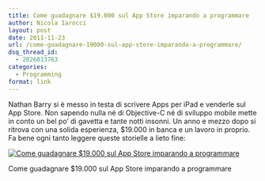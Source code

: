 ```yaml
---
title: Come guadagnare $19.000 sul App Store imparando a programmare
author: Nicola Iarocci
layout: post
date: 2011-11-23
url: /come-guadagnare-19000-sul-app-store-imparando-a-programmare/
dsq_thread_id:
  - 2026013763
categories:
  - Programming
format: link
---
```

Nathan Barry si è messo in testa di scrivere Apps per iPad e venderle sul App Store. Non sapendo nulla né di Objective-C né di sviluppo mobile mette in conto un bel po&#8217; di gavetta e tante notti insonni. Un anno e mezzo dopo si ritrova con una solida esperienza, $19.000 in banca e un lavoro in proprio. Fa bene ogni tanto leggere queste storielle a lieto fine:

<div id="attachment_3935" style="width: 590px" class="wp-caption aligncenter">
  <a href="http://nathanbarry.com/how-i-made-19000-on-the-app-store-while-learning-to-code/"><img class="size-full wp-image-3935" title="Come guadagnare $19.000 sul App Store imparando a programmare" src="http://i0.wp.com/nicolaiarocci.com/wp-content/uploads/HowIMade19KOnTheAppStore.jpg?fit=525%2C375" alt="Come guadagnare $19.000 sul App Store imparando a programmare" srcset="http://i0.wp.com/nicolaiarocci.com/wp-content/uploads/HowIMade19KOnTheAppStore.jpg?w=580 580w, http://i0.wp.com/nicolaiarocci.com/wp-content/uploads/HowIMade19KOnTheAppStore.jpg?resize=150%2C107 150w, http://i0.wp.com/nicolaiarocci.com/wp-content/uploads/HowIMade19KOnTheAppStore.jpg?resize=300%2C214 300w, http://i0.wp.com/nicolaiarocci.com/wp-content/uploads/HowIMade19KOnTheAppStore.jpg?resize=420%2C300 420w" sizes="(max-width: 525px) 100vw, 525px" data-recalc-dims="1" /></a>
  
  <p class="wp-caption-text">
    Come guadagnare $19.000 sul App Store imparando a programmare
  </p>
</div>
